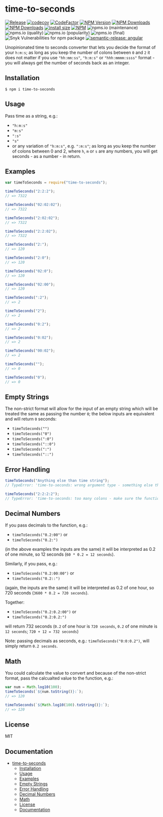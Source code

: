 # time-to-seconds

[![Release](https://github.com/matzar/time-to-seconds/actions/workflows/release.yml/badge.svg?branch=master)](https://github.com/matzar/time-to-seconds/actions/workflows/release.yml)
[![codecov](https://codecov.io/gh/matzar/time-to-seconds/branch/master/graph/badge.svg?token=EUYZLw2SLo)](https://codecov.io/gh/matzar/time-to-seconds)
[![CodeFactor](https://www.codefactor.io/repository/github/matzar/time-to-seconds/badge)](https://www.codefactor.io/repository/github/matzar/time-to-seconds)
[![NPM Version](https://img.shields.io/npm/v/time-to-seconds)](https://www.npmjs.com/package/time-to-seconds)
[![NPM Downloads](https://img.shields.io/npm/dt/time-to-seconds)](https://www.npmjs.com/package/time-to-seconds?minimal=true)
[![NPM Downloads](https://img.shields.io/npm/dw/time-to-seconds)](https://www.npmjs.com/package/time-to-seconds?minimal=true)
[![install size](https://packagephobia.com/badge?p=time-to-seconds)](https://packagephobia.com/result?p=time-to-seconds)
[![NPM](https://img.shields.io/npm/l/time-to-seconds)](https://tldrlegal.com/license/mit-license)
![npms.io (maintenance)](https://img.shields.io/npms-io/maintenance-score/time-to-seconds)
![npms.io (quality)](https://img.shields.io/npms-io/quality-score/time-to-seconds)
![npms.io (popularity)](https://img.shields.io/npms-io/popularity-score/time-to-seconds)
![npms.io (final)](https://img.shields.io/npms-io/final-score/time-to-seconds)
![Snyk Vulnerabilities for npm package](https://img.shields.io/snyk/vulnerabilities/npm/time-to-seconds)
[![semantic-release: angular](https://img.shields.io/badge/semantic--release-angular-e10079?logo=semantic-release)](https://github.com/semantic-release/semantic-release)

Unopinionated time to seconds converter that lets you decide the format of your `h:m:s`; as long as you keep the number of colons between `0` and `2` it does not matter if you use `"hh:mm:ss"`, `"h:m:s"` or `"hhh:mmmm:ssss"` format - you will always get the number of seconds back as an integer. 

## Installation

```
$ npm i time-to-seconds
```

## Usage

Pass time as a string, e.g.:

- `"h:m:s"`
- `"m:s"`
- `":s"`
- `"s"`
- or any variation of `"h:m:s"`, e.g. `":m:s"`; as long as you keep the number of colons between 0 and 2, where `h`, `m` or `s` are any numbers, you will get seconds - as a number - in return.

## Examples

```js
var timeToSeconds = require("time-to-seconds");

timeToSeconds("2:2:2");
// => 7322

timeToSeconds("02:02:02");
// => 7322

timeToSeconds("2:02:02");
// => 7322

timeToSeconds("2:2:02");
// => 7322

timeToSeconds("2:");
// => 120

timeToSeconds("2:0");
// => 120

timeToSeconds("02:0");
// => 120

timeToSeconds("02:00");
// => 120

timeToSeconds(":2");
// => 2

timeToSeconds("2");
// => 2

timeToSeconds("0:2");
// => 2

timeToSeconds("0:02");
// => 2

timeToSeconds("00:02");
// => 2

timeToSeconds("");
// => 0

timeToSeconds("0");
// => 0
```

## Empty Strings

The non-strict format will allow for the input of an empty string which will be treated the same as passing the number `0`; the below inputs are equivalent and will return `0` seconds:

- `timeToSeconds("")`
- `timeToSeconds("0")`
- `timeToSeconds(":0")`
- `timeToSeconds("::0")`
- `timeToSeconds(":")`
- `timeToSeconds("::")`

## Error Handling

```js
timeToSeconds("Anything else than time string");
// TypeError: 'time-to-seconds: wrong argument type - something else than a number string in format "number", "number:number" or "number:number:number" was passed. See documentation for more information on argument formatting: https://www.npmjs.com/package/time-to-seconds.'

timeToSeconds("2:2:2:2");
// TypeError: 'time-to-seconds: too many colons - make sure the function argument is a number string in format "number", "number:number" or "number:number:number". See documentation for more information on argument formatting: https://www.npmjs.com/package/time-to-seconds.'
```

## Decimal Numbers

If you pass decimals to the function, e.g.:

- `timeToSeconds("0.2:00")` or
- `timeToSeconds("0.2:")`

(in the above examples the inputs are the same) it will be interpreted as 0.2 of one minute, so 12 seconds (`60 * 0.2 = 12 seconds`).

Similarly, if you pass, e.g.:

- `timeToSeconds("0.2:00:00")` or
- `timeToSeconds("0.2::")`

(again, the inputs are the same) it will be interpreted as 0.2 of one hour, so 720 seconds (`3600 * 0.2 = 720 seconds`).

Together:

- `timeToSeconds("0.2:0.2:00")` or
- `timeToSeconds("0.2:0.2:")`

will return 732 seconds (`0.2` of one hour is `720 seconds`, `0.2` of one minute is `12 seconds`; `720 + 12 = 732 seconds`)

Note: passing decimals as seconds, e.g.: `timeToSeconds("0:0:0.2")`, will simply return `0.2 seconds`.

## Math

You could calculate the value to convert and because of the non-strict format, pass the calcualted value to the function, e.g.:

```js
var num = Math.log10(100);
timeToSeconds(`${num.toString()}:`);
// => 120

timeToSeconds(`${Math.log10(100).toString()}:`);
// => 120
```

## License

MIT

## Documentation

- [time-to-seconds](#time-to-seconds)
  - [Installation](#installation)
  - [Usage](#usage)
  - [Examples](#examples)
  - [Empty Strings](#empty-strings)
  - [Error Handling](#error-handling)
  - [Decimal Numbers](#decimal-numbers)
  - [Math](#math)
  - [License](#license)
  - [Documentation](#documentation)
